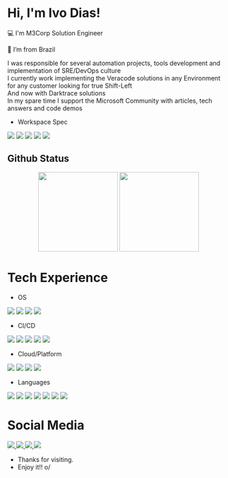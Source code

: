 # Hi, I'm Ivo Dias!
:computer: I'm M3Corp Solution Engineer

:house_with_garden: I’m from Brazil

I was responsible for several automation projects, tools development and implementation of SRE/DevOps culture <br />
I currently work implementing the Veracode solutions in any Environment for any customer looking for true Shift-Left <br />
And now with Darktrace solutions <br />
In my spare time I support the Microsoft Community with articles, tech answers and code demos <br />
- Workspace Spec
 <p align="left">
    <img src="https://img.shields.io/badge/lenovo-laptop-E2231A?style=for-the-badge&logo=acer&logoColor=white" />
    <img src="https://img.shields.io/badge/Windows-0078D6?style=for-the-badge&logo=windows&logoColor=white" />
    <img src="https://img.shields.io/badge/Intel-Core_i5_10th-0071C5?style=for-the-badge&logo=intel&logoColor=white" />
    <img src="https://img.shields.io/badge/NVIDIA-GTX1650-76B900?style=for-the-badge&logo=nvidia&logoColor=white" />
    <img src="https://img.shields.io/badge/Visual_Studio_Code-0078D4?style=for-the-badge&logo=visual%20studio%20code&logoColor=white" />
 </p>

## Github Status

<p align="center">
  <img height="180em" src="https://github-readme-stats.vercel.app/api?username=igdexe&show_icons=true&theme=dracula&include_all_commits=true&count_private=true"/>
  <img height="180em" src="https://github-readme-stats.vercel.app/api/top-langs/?username=igdexe&hide=javascript,html,css&layout=compact&langs_count=10&theme=dracula"/>
</p>

 
# Tech Experience
- OS
 <p align="left">
    <img src="https://img.shields.io/badge/Windows-0078D6?style=for-the-badge&logo=windows&logoColor=white" />
    <img src="https://img.shields.io/badge/Linux-FCC624?style=for-the-badge&logo=linux&logoColor=black" />
    <img src="https://img.shields.io/badge/Android-3DDC84?style=for-the-badge&logo=android&logoColor=white" />
    <img src="https://img.shields.io/badge/iOS-000000?style=for-the-badge&logo=ios&logoColor=white" />
 </p>
 
 - CI/CD
 <p align="left">
    <img src="https://img.shields.io/badge/Azure_DevOps-0078D7?style=for-the-badge&logo=azure-devops&logoColor=white" />
    <img src="https://img.shields.io/badge/GitHub_Actions-2088FF?style=for-the-badge&logo=github-actions&logoColor=white" />
    <img src="https://img.shields.io/badge/circleci-343434?style=for-the-badge&logo=circleci&logoColor=white" />
    <img src="https://img.shields.io/badge/Jenkins-D24939?style=for-the-badge&logo=Jenkins&logoColor=white" />
    <img src="https://img.shields.io/badge/GitLab-330F63?style=for-the-badge&logo=gitlab&logoColor=white" />
 </p>
 
 - Cloud/Platform
 <p align="left">
    <img src="https://img.shields.io/badge/microsoft%20azure-0089D6?style=for-the-badge&logo=microsoft-azure&logoColor=white" />
    <img src="https://img.shields.io/badge/Google_Cloud-4285F4?style=for-the-badge&logo=google-cloud&logoColor=white" />
    <img src="https://img.shields.io/badge/Amazon_AWS-232F3E?style=for-the-badge&logo=amazon-aws&logoColor=white" />
    <img src="https://img.shields.io/badge/Arduino-00979D?style=for-the-badge&logo=Arduino&logoColor=white" />
 </p>
 
 - Languages
 <p align="left">
    <img src="https://img.shields.io/badge/PowerShell-5391FE?style=for-the-badge&logo=PowerShell&logoColor=white" />
    <img src="https://img.shields.io/badge/Shell_Script-121011?style=for-the-badge&logo=gnu-bash&logoColor=white" />
    <img src="https://img.shields.io/badge/Python-3776AB?style=for-the-badge&logo=python&logoColor=white" />
    <img src="https://img.shields.io/badge/C%2B%2B-00599C?style=for-the-badge&logo=c%2B%2B&logoColor=white" />
    <img src="https://img.shields.io/badge/Go-00ADD8?style=for-the-badge&logo=go&logoColor=white" />
    <img src="https://img.shields.io/badge/Delphi-B22222?style=for-the-badge&logo=delphi&logoColor=white" />
    <img src="https://img.shields.io/badge/Git-F05032?style=for-the-badge&logo=git&logoColor=white" />
 </p>

# Social Media
<p align="left">
  <a href="https://www.instagram.com/igd753/" alt="Instagram">
    <img src="https://img.shields.io/badge/Instagram-E4405F?style=for-the-badge&logo=instagram&logoColor=white&link=https://www.instagram.com/igd753"/>
  </a>
  <a href="https://www.linkedin.com/in/igd753/" alt="Linkedin">
    <img src="https://img.shields.io/badge/LinkedIn-0077B5?style=for-the-badge&logo=linkedin&logoColor=white&link=https://www.linkedin.com/in/igd753"/>
  </a>
  <a href="https://dev.to/igd753" alt="Dev.To">
    <img src="https://img.shields.io/badge/dev.to-0A0A0A?style=for-the-badge&logo=devdotto&logoColor=white&link=https://dev.to/igd753"/>
  </a>
  <a href="https://steamcommunity.com/id/igd753" alt="Steam">
    <img src="https://img.shields.io/badge/Steam-000000?style=for-the-badge&logo=steam&logoColor=white&link=https://steamcommunity.com/id/igd753"/>
  </a>
</p>


- Thanks for visiting.
- Enjoy it!! o/
